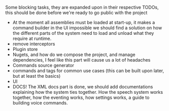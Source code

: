 ﻿Some blocking tasks, they are expanded upon in their respective TODOs, this should be done before we're ready to go
public with the project

- At the moment all assemblies must be loaded at start-up, it makes a command builder in the UI impossible we should
  find a solution on how the different parts of the system need to load and unload what they require at runtime.
- remove interceptors
- Plugin store
- Nugets, and how do we compose the project, and manage dependencies, I feel like this part will cause us a lot of
  headaches
- Commands source generator
- commands and tags for common use cases (this can be built upon later, but at least the basics)
- UI
- DOCS! The XML docs part is done, we should add documentations explaining how the system ties together.
  How the speech system works together, how the eventing works, how settings works, a guide to building voice commands.
